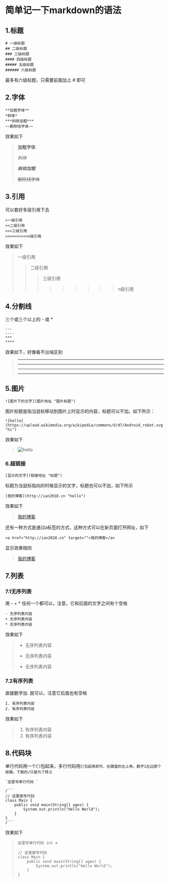 # 简单记一下markdown的语法

## 1.标题
```
# 一级标题
## 二级标题
### 三级标题
#### 四级标题
##### 五级标题
###### 六级标题
```
最多有六级标题，只需要前面加上 # 即可


## 2.字体
```
**加粗字体**
*斜体*
***斜体加粗***
~~删除线字体~~
```
效果如下

>**加粗字体**
>
>*斜体*
>
>***斜体加粗***
>
>~~删除线字体~~



## 3.引用
可以套好多层引用下去
```
>一级引用
>>二级引用
>>>三级引用
>>>>>>>>>>n级引用
```
效果如下
>一级引用
>>二级引用
>>>三级引用
>>>>>>>>>n级引用

## 4.分割线
三个或三个以上的 - 或 *
```
---
----
***
****
```
效果如下，好像看不出啥区别

>---
>----
>***
>****

## 5.图片
```
![图片下的文字](图片地址 "图片标题")
```
图片标题是指当鼠标移动到图片上时显示的内容，标题可以不加。如下所示：
```
![hello](https://upload.wikimedia.org/wikipedia/commons/d/d7/Android_robot.svg "hi")
```
效果如下
>![hello](https://upload.wikimedia.org/wikipedia/commons/d/d7/Android_robot.svg "hi")

### 6.超链接
```
[显示的文字](链接地址 "标题")
```
标题为当鼠标指向的时候显示的文字，标题也可以不加，如下所示
```
[我的博客](http://ian2018.cn "hello")
```
效果如下
>[我的博客](http://ian2018.cn "hello")

还有一种方式是通过a标签的方式，这种方式可以在新页面打开网址，如下
```
<a href="http://ian2018.cn" target="">我的博客</a>
```
显示效果相同

><a href="http://ian2018.cn" target="">我的博客</a>

## 7.列表
### 7.1无序列表
用 - + * 任何一个都可以，注意，它和后面的文字之间有个空格
```
- 无序列表内容
+ 无序列表内容
* 无序列表内容
```
效果如下
> - 无序列表内容
> + 无序列表内容
> * 无序列表内容

### 7.2有序列表
直接数字加. 就可以，注意它后面也有空格
```
1. 有序列表内容
2. 有序列表内容
```
效果如下

>1. 有序列表内容
>2. 有序列表内容

## 8.代码块
单行代码用一个(`)包起来，多行代码用(```)包起来即可，在键盘的左上角，数字1左边那个按键。下面的/只是为了转义 ```

```
`这里写单行代码 `
```

```
/```
// 这里面写代码
class Main {
    public void main(String[] ages) {
        System.out.println("Hello World");
    }
}
/```
```
效果如下
>`这里写单行代码 int a`
>
>```
>// 这里面写代码
> class Main {
>     public void main(String[] ages) {
>         System.out.println("Hello World");
>     }
> }
>```
<!-- ##{"timestamp":1543727940}## -->